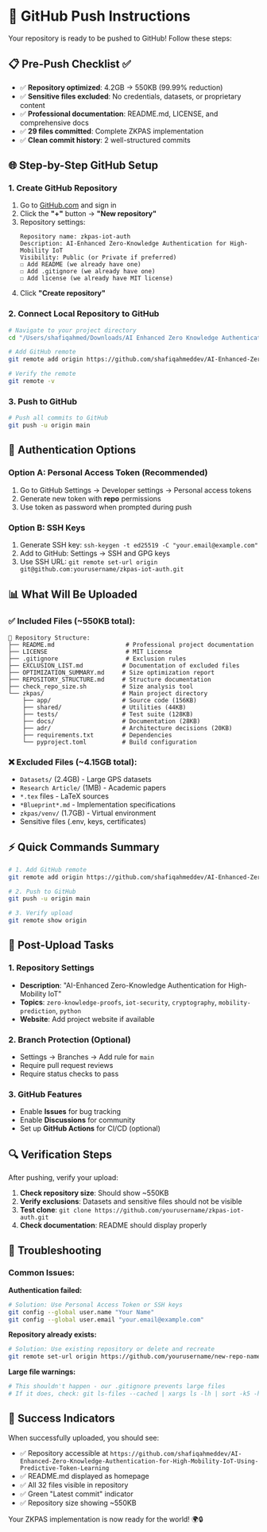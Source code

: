 # 🚀 GitHub Push Instructions

Your repository is ready to be pushed to GitHub! Follow these steps:

## 📋 Pre-Push Checklist ✅

- ✅ **Repository optimized**: 4.2GB → 550KB (99.99% reduction)
- ✅ **Sensitive files excluded**: No credentials, datasets, or proprietary content
- ✅ **Professional documentation**: README.md, LICENSE, and comprehensive docs
- ✅ **29 files committed**: Complete ZKPAS implementation
- ✅ **Clean commit history**: 2 well-structured commits

## 🌐 Step-by-Step GitHub Setup

### 1. Create GitHub Repository

1. Go to [GitHub.com](https://github.com) and sign in
2. Click the **"+"** button → **"New repository"**
3. Repository settings:
   ```
   Repository name: zkpas-iot-auth
   Description: AI-Enhanced Zero-Knowledge Authentication for High-Mobility IoT
   Visibility: Public (or Private if preferred)
   ☐ Add README (we already have one)
   ☐ Add .gitignore (we already have one)  
   ☐ Add license (we already have MIT license)
   ```
4. Click **"Create repository"**

### 2. Connect Local Repository to GitHub

```bash
# Navigate to your project directory
cd "/Users/shafiqahmed/Downloads/AI Enhanced Zero Knowledge Authentication for High Mobility IoT Using Predictive Token Learning"

# Add GitHub remote
git remote add origin https://github.com/shafiqahmeddev/AI-Enhanced-Zero-Knowledge-Authentication-for-High-Mobility-IoT-Using-Predictive-Token-Learning.git

# Verify the remote
git remote -v
```

### 3. Push to GitHub

```bash
# Push all commits to GitHub
git push -u origin main
```

## 🔐 Authentication Options

### Option A: Personal Access Token (Recommended)
1. Go to GitHub Settings → Developer settings → Personal access tokens
2. Generate new token with **repo** permissions
3. Use token as password when prompted during push

### Option B: SSH Keys
1. Generate SSH key: `ssh-keygen -t ed25519 -C "your.email@example.com"`
2. Add to GitHub: Settings → SSH and GPG keys
3. Use SSH URL: `git remote set-url origin git@github.com:yourusername/zkpas-iot-auth.git`

## 📊 What Will Be Uploaded

### ✅ Included Files (~550KB total):
```
📁 Repository Structure:
├── README.md                    # Professional project documentation
├── LICENSE                      # MIT License
├── .gitignore                   # Exclusion rules
├── EXCLUSION_LIST.md           # Documentation of excluded files
├── OPTIMIZATION_SUMMARY.md     # Size optimization report
├── REPOSITORY_STRUCTURE.md     # Structure documentation
├── check_repo_size.sh          # Size analysis tool
└── zkpas/                      # Main project directory
    ├── app/                    # Source code (156KB)
    ├── shared/                 # Utilities (44KB)
    ├── tests/                  # Test suite (128KB)
    ├── docs/                   # Documentation (28KB)
    ├── adr/                    # Architecture decisions (20KB)
    ├── requirements.txt        # Dependencies
    └── pyproject.toml          # Build configuration
```

### ❌ Excluded Files (~4.15GB total):
- `Datasets/` (2.4GB) - Large GPS datasets
- `Research Article/` (1MB) - Academic papers
- `*.tex` files - LaTeX sources  
- `*Blueprint*.md` - Implementation specifications
- `zkpas/venv/` (1.7GB) - Virtual environment
- Sensitive files (.env, keys, certificates)

## ⚡ Quick Commands Summary

```bash
# 1. Add GitHub remote
git remote add origin https://github.com/shafiqahmeddev/AI-Enhanced-Zero-Knowledge-Authentication-for-High-Mobility-IoT-Using-Predictive-Token-Learning.git

# 2. Push to GitHub
git push -u origin main

# 3. Verify upload
git remote show origin
```

## 🎯 Post-Upload Tasks

### 1. Repository Settings
- **Description**: "AI-Enhanced Zero-Knowledge Authentication for High-Mobility IoT"
- **Topics**: `zero-knowledge-proofs`, `iot-security`, `cryptography`, `mobility-prediction`, `python`
- **Website**: Add project website if available

### 2. Branch Protection (Optional)
- Settings → Branches → Add rule for `main`
- Require pull request reviews
- Require status checks to pass

### 3. GitHub Features
- Enable **Issues** for bug tracking
- Enable **Discussions** for community
- Set up **GitHub Actions** for CI/CD (optional)

## 🔍 Verification Steps

After pushing, verify your upload:

1. **Check repository size**: Should show ~550KB
2. **Verify exclusions**: Datasets and sensitive files should not be visible
3. **Test clone**: `git clone https://github.com/yourusername/zkpas-iot-auth.git`
4. **Check documentation**: README should display properly

## 🚨 Troubleshooting

### Common Issues:

**Authentication failed:**
```bash
# Solution: Use Personal Access Token or SSH keys
git config --global user.name "Your Name"
git config --global user.email "your.email@example.com"
```

**Repository already exists:**
```bash
# Solution: Use existing repository or delete and recreate
git remote set-url origin https://github.com/yourusername/new-repo-name.git
```

**Large file warnings:**
```bash
# This shouldn't happen - our .gitignore prevents large files
# If it does, check: git ls-files --cached | xargs ls -lh | sort -k5 -h
```

## 🎉 Success Indicators

When successfully uploaded, you should see:
- ✅ Repository accessible at `https://github.com/shafiqahmeddev/AI-Enhanced-Zero-Knowledge-Authentication-for-High-Mobility-IoT-Using-Predictive-Token-Learning`
- ✅ README.md displayed as homepage
- ✅ All 32 files visible in repository
- ✅ Green "Latest commit" indicator
- ✅ Repository size showing ~550KB

Your ZKPAS implementation is now ready for the world! 🌍🔒

